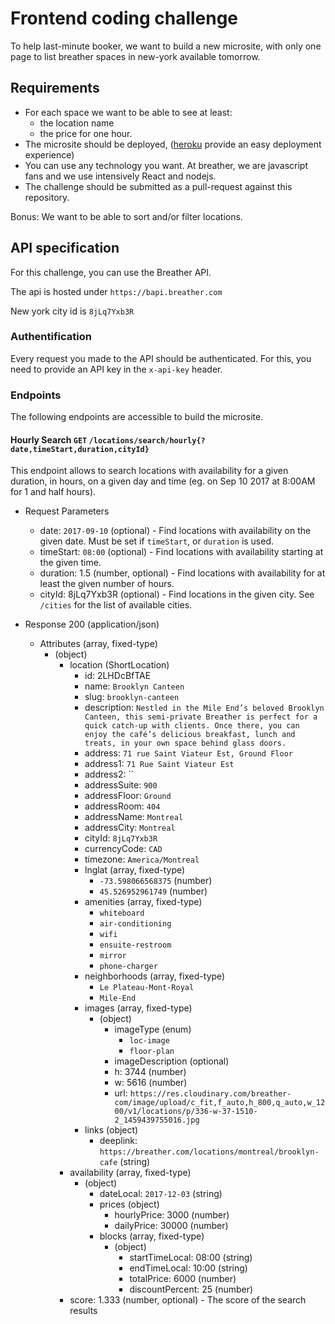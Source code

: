 # Frontend coding challenge

To help last-minute booker, we want to build a new microsite, with only one page to list breather spaces in new-york available tomorrow.

## Requirements

* For each space we want to be able to see at least:
  * the location name
  * the price for one hour.
* The microsite should be deployed, ([heroku](https://www.heroku.com/) provide an easy deployment experience)
* You can use any technology you want. At breather, we are javascript fans and we use intensively React and nodejs.
* The challenge should be submitted as a pull-request against this repository.

Bonus: We want to be able to sort and/or filter locations.

## API specification

For this challenge, you can use the Breather API.

The api is hosted under `https://bapi.breather.com`

New york city id  is `8jLq7Yxb3R`

### Authentification

Every request you made to the API should be authenticated. For this, you need to provide an API key in the `x-api-key` header.

### Endpoints

The following endpoints are accessible to build the microsite.

#### Hourly Search `GET` `/locations/search/hourly{?date,timeStart,duration,cityId}`

This endpoint allows to search locations with availability for a given duration, in hours, on a given day and time (eg. on Sep 10 2017 at 8:00AM for 1 and half hours).

+ Request Parameters
  + date: `2017-09-10` (optional) - Find locations with availability on the given date. Must be set if `timeStart`, or `duration` is used.
  + timeStart: `08:00` (optional) - Find locations with availability starting at the given time.
  + duration: 1.5 (number, optional) - Find locations with availability for at least the given number of hours.
  + cityId: 8jLq7Yxb3R (optional) - Find locations in the given city. See `/cities` for the list of available cities.

+ Response 200 (application/json)
  + Attributes (array, fixed-type)
    + (object)
      + location (ShortLocation)
        + id: 2LHDcBfTAE
        + name: `Brooklyn Canteen`
        + slug: `brooklyn-canteen`
        + description: `Nestled in the Mile End’s beloved Brooklyn Canteen, this semi-private Breather is perfect for a quick catch-up with clients. Once there, you can enjoy the café’s delicious breakfast, lunch and treats, in your own space behind glass doors.`
        + address: `71 rue Saint Viateur Est, Ground Floor`
        + address1: `71 Rue Saint Viateur Est`
        + address2: ``
        + addressSuite: `900`
        + addressFloor: `Ground`
        + addressRoom: `404`
        + addressName: `Montreal`
        + addressCity: `Montreal`
        + cityId: `8jLq7Yxb3R`
        + currencyCode: `CAD`
        + timezone: `America/Montreal`
        + lnglat (array, fixed-type)
            + `-73.598066568375` (number)
            + `45.526952961749` (number)
        + amenities (array, fixed-type)
            + `whiteboard`
            + `air-conditioning`
            + `wifi`
            + `ensuite-restroom`
            + `mirror`
            + `phone-charger`
        + neighborhoods (array, fixed-type)
            + `Le Plateau-Mont-Royal`
            + `Mile-End`
        + images (array, fixed-type)
            + (object)
                + imageType (enum)
                    + `loc-image`
                    + `floor-plan`
                + imageDescription (optional)
                + h: 3744 (number)
                + w: 5616 (number)
                + url: `https://res.cloudinary.com/breather-com/image/upload/c_fit,f_auto,h_800,q_auto,w_1200/v1/locations/p/336-w-37-1510-2_1459439755016.jpg`
        + links (object)
            + deeplink: `https://breather.com/locations/montreal/brooklyn-cafe` (string)
      + availability (array, fixed-type)
        + (object)
          + dateLocal: `2017-12-03` (string)
          + prices (object)
            + hourlyPrice: 3000 (number)
            + dailyPrice: 30000 (number)
          + blocks (array, fixed-type)
              + (object)
                + startTimeLocal: 08:00 (string)
                + endTimeLocal: 10:00 (string)
                + totalPrice: 6000 (number)
                + discountPercent: 25 (number)
      + score: 1.333 (number, optional) - The score of the search results
```
